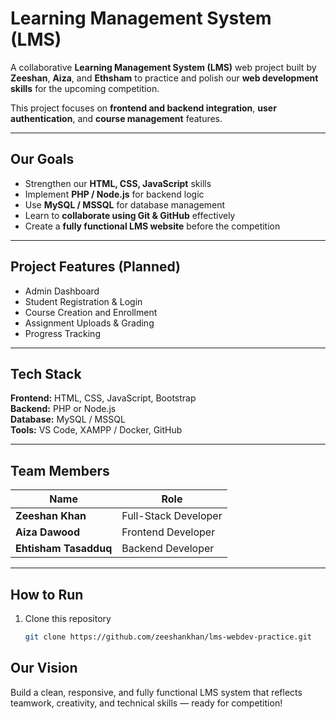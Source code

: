 # Learning Management System (LMS)

A collaborative **Learning Management System (LMS)** web project built by **Zeeshan**, **Aiza**, and **Ethsham** to practice and polish our **web development skills** for the upcoming competition.  

This project focuses on **frontend and backend integration**, **user authentication**, and **course management** features.

---

## Our Goals
- Strengthen our **HTML, CSS, JavaScript** skills  
- Implement **PHP / Node.js** for backend logic  
- Use **MySQL / MSSQL** for database management  
- Learn to **collaborate using Git & GitHub** effectively  
- Create a **fully functional LMS website** before the competition  

---

##  Project Features (Planned)
-  Admin Dashboard  
-  Student Registration & Login  
-  Course Creation and Enrollment  
-  Assignment Uploads & Grading  
-  Progress Tracking  

---

## Tech Stack
**Frontend:** HTML, CSS, JavaScript, Bootstrap  
**Backend:** PHP or Node.js  
**Database:** MySQL / MSSQL  
**Tools:** VS Code, XAMPP / Docker, GitHub  

---

## Team Members
| Name | Role |
|------|------|
| **Zeeshan Khan** | Full-Stack Developer |
| **Aiza Dawood** | Frontend Developer |
| **Ehtisham Tasadduq** | Backend Developer |

---

## How to Run
1. Clone this repository  
   ```bash
   git clone https://github.com/zeeshankhan/lms-webdev-practice.git
   
## Our Vision
Build a clean, responsive, and fully functional LMS system that reflects teamwork, creativity, and technical skills — ready for competition!

